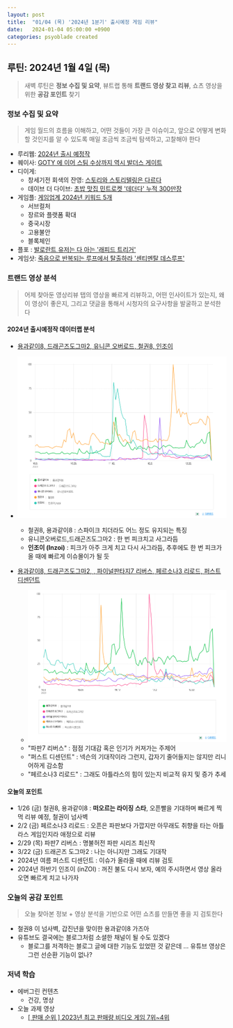 ```yaml
---
layout: post
title:  "01/04 (목) '2024년 1분기' 출시예정 게임 리뷰"
date:   2024-01-04 05:00:00 +0900
categories: psyoblade created
---
```




## 루틴: 2024년 1월 4일 (목)

>  새벽 루틴은 **정보 수집 및 요약**, 뷰트랩 통해 **트랜드 영상 찾고 리뷰**, 쇼츠 영상을 위한 **공감 포인트** 찾기

### 정보 수집 및 요약

>   게임 월드의 흐름을 이해하고, 어떤 것들이 가장 큰 이슈이고, 앞으로 어떻게 변화할 것인지를 알 수 있도록 매일 조금씩 조금씩 탐색하고, 고찰해야 한다

* 루리웹: [2024년 출시 예정작](https://bbs.ruliweb.com/news/read/191808)
* 퀘이사: [GOTY 에 이어 스팀 수상까지 역시 발더스 게이트](https://quasarplay.com/bbs/qp_gamenews/views/75728)
* 디이게:
  * 창세기전 회색의 잔영: [스토리와 스토리텔링은 다르다](https://www.thisisgame.com/webzine/game/nboard/16/?n=182914)
  * 데이브 더 다이브: [초밥 맛집 민트로켓 '데더다' 누적 300만장](https://www.thisisgame.com/webzine/news/nboard/4/?n=182974)
* 게임플: [게임업계 2024년 키워드 5개](https://www.gameple.co.kr/news/articleView.html?idxno=208191)
  * 서브컬처
  * 장르와 플랫폼 확대
  * 중국시장
  * 고용불안
  * 블록체인
* 플포 : [발로란트 유저는 다 아는 '래피드 트리거'](https://www.playforum.net/news/articleView.html?idxno=408975)
* 게임샷: [죽음으로 반복되는 루프에서 탈출하라 '센티멘탈 데스루프'](http://www.gameshot.net/common/con_view.php?code=GA658f90ebdf82c)

### 트랜드 영상 분석

>   어제 찾아둔 영상리뷰 탭의 영상을 빠르게 리뷰하고, 어떤 인사이트가 있는지, 왜 이 영상이 좋은지, 그리고 댓글을 통해서 시청자의 요구사항을 발굴하고 분석한다

#### 2024년 출시예정작 데이터랩 분석

* [용과같이8, 드래곤즈도그마2, 유니콘 오버로드, 철권8, 인조이](https://datalab.naver.com/keyword/trendResult.naver?hashKey=N_d62b14e25c141fd09cd315c3d3bab1bc)

* ![분석1](/private/images/20240104_datalab_1.png)
  * 철권8, 용과같이8 : 스파이크 치더라도 어느 정도 유지되는 특징
  * 유니콘오버로드,드래곤즈도그마2 : 한 번 피크치고 사그라듬
  * **인조이 (Inzoi)** : 피크가 아주 크게 치고 다시 사그라듬, 추후에도 한 번 피크가 올 때에 빠르게 이슈몰이가 될 듯
* [용과같이8, 드래곤즈도그마2, , 파이널판타지7 리버스, 페르소나3 리로드, 퍼스트 디센던트](https://datalab.naver.com/keyword/trendResult.naver?hashKey=N_07fde099b54cdbeec8c35331362e3b13)
  * ![분석2](/private/images/20240104_datalab_2.png)
  * "파판7 리버스" : 점점 기대감 혹은 인기가 커져가는 주제어
  * "퍼스트 디센던트" : 넥슨의 기대작이라 그런지, 갑자기 줄어들지는 않지만 리니어하게 감소함
  * "페르소나3 리로드" : 그래도 아틀라스의 힘이 있는지 비교적 유지 및 증가 추세

#### 오늘의 포인트

* 1/26 (금) 철권8, 용과같이8 : **떠오르는 라이징 스타**, 오픈빨을 기대하며 빠르게 찍먹 리뷰 예정, 철권이 넘사벽
* 2/2 (금) 페르소나3 리로드 : 오픈은 파판보다 가깝지만 아무래도 취향을 타는 아틀라스 게임인지라 애정으로 리뷰
* 2/29 (목) 파판7 리버스 : 명불허전 파판 시리즈 최신작
* 3/22 (금) 드래곤즈 도그마2 : 나는 아니지만 그래도 기대작
* 2024년 여름 퍼스트 디센던트 : 이슈가 올라올 때에 리뷰 검토
* 2024년 하반기 인조이 (inZOI) : 꺼진 불도 다시 보자, 예의 주시하면서 영상 올라오면 빠르게 치고 나가자

### 오늘의 공감 포인트

>   오늘 찾아본 정보 + 영상 분석을 기반으로 어떤 쇼츠를 만들면 좋을 지 검토한다

* 철권8 이 넘사벽, 갑진년을 맞이한 용과같이8 가즈아
* 유튜브도 결국에는 블로그처럼 소셜한 채널이 될 수도 있겠다
  * 블로그를 저격하는 블로그 글에 대한 기능도 있었떤 것 같은데 ... 유튜브 영상은 그런 선순환 기능이 없나?

### 저녁 학습

* 에버그린 컨텐츠
  * 건강, 명상
* 오늘 과제 영상
  * [[ 판매 순위 ] 2023년 최고 판매량 비디오 게임 7위~4위](https://youtube.com/shorts/dNnnOFCk39s?feature=share)
